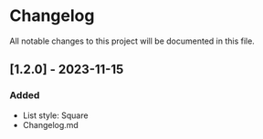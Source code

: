 # Changelog

All notable changes to this project will be documented in this file.

## [1.2.0] - 2023-11-15

### Added

- List style: Square
- Changelog.md
